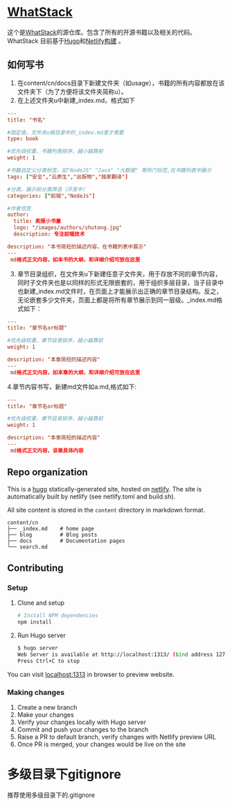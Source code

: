 # [WhatStack](https://whatstack.tech/)

这个是[WhatStack](https://whatstack.tech/)的源仓库。包含了所有的开源书籍以及相关的代码。WhatStack 目前基于[Hugo](https://gohugo.io/)和[Netlify](https://www.netlify.com/)[构建](CONTRIBUTING.md) 。

## 如何写书
1. 在content/cn/docs目录下新建文件夹（如usage），书籍的所有内容都放在该文件夹下（为了方便将该文件夹简称u）。
2. 在上述文件夹u中新建_index.md，格式如下
```toml
---
title: "书名" 

#固定值，文件夹u根目录中的_index.md里才需要
type: book

#优先级权重，书籍列表排序，越小越靠前
weight: 1

#书籍自定义分类标签，如"NodeJS" "Java" "大数据" 等热门标签,在书籍列表中展示
tags: ["安全","云原生","出版物","独家翻译"]

#分类，展示和分类筛选（开发中）
categories: ["前端","NodeJs"]

#作者信息
author:
  title: 卖报小书童
  logo: "/images/authors/shutong.jpg"
  description: 专注前端技术

description: "本书简短的描述内容，在书籍列表中展示"
---
 md格式正文内容，如本书的大纲，和详细介绍可放在这里

```
3. 章节目录组织，在文件夹u下新建任意子文件夹，用于存放不同的章节内容，同时子文件夹也是以同样的形式无限嵌套的，用于组织多层目录，当子目录中也新建_index.md文件时，在页面上才能展示出正确的章节目录结构。反之，无论嵌套多少文件夹，页面上都是将所有章节展示到同一层级。_index.md格式如下：
```toml
---
title: "章节名or标题" 

#优先级权重，章节目录排序，越小越靠前
weight: 1

description: "本章简短的描述内容"
---
 md格式正文内容，如本章的大纲，和详细介绍可放在这里

```
4.章节内容书写，新建md文件如a.md,格式如下:

```toml
---
title: "章节名or标题" 

#优先级权重，章节目录排序，越小越靠前
weight: 1

description: "本章简短的描述内容"
---
 md格式正文内容，该章具体内容

```

## Repo organization

This is a [hugo](https://gohugo.io) statically-generated site, hosted
on [netlify](https://netlify.com).  The site is automatically built by
netlify (see netlify.toml and build.sh).

All site content is stored in the `content` directory in markdown format.

```text
content/cn
├── _index.md    # home page 
├── blog         # Blog posts
├── docs         # Documentation pages
└── search.md
```

## Contributing

### Setup

1. Clone and setup

    ```sh
    # Install NPM dependencies
    npm install
    ```

2. Run Hugo server

    ```sh
    $ hugo server
    Web Server is available at http://localhost:1313/ (bind address 127.0.0.1)
    Press Ctrl+C to stop
    ```

You can visit [localhost:1313](http://localhost:1313/) in browser to preview website.

### Making changes

1. Create a new branch
2. Make your changes
3. Verify your changes locally with Hugo server
4. Commit and push your changes to the branch
5. Raise a PR to default branch, verify changes with Netlify preview URL
6. Once PR is merged, your changes would be live on the site


# 多级目录下gitignore
推荐使用多级目录下的.gitignore
